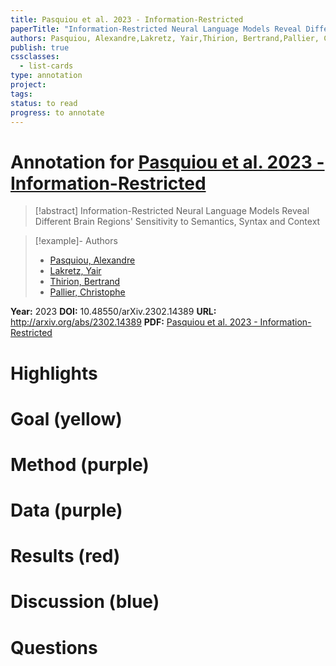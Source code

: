 ```yaml
---
title: Pasquiou et al. 2023 - Information-Restricted
paperTitle: "Information-Restricted Neural Language Models Reveal Different Brain Regions' Sensitivity to Semantics, Syntax and Context"
authors: Pasquiou, Alexandre,Lakretz, Yair,Thirion, Bertrand,Pallier, Christophe
publish: true
cssclasses:
  - list-cards
type: annotation
project:
tags:
status: to read
progress: to annotate
---
```

# Annotation for [Pasquiou et al. 2023 - Information-Restricted](Papers/References/Pasquiou%20et%20al.%202023%20-%20Information-Restricted)

> [!abstract] Information-Restricted Neural Language Models Reveal Different Brain Regions' Sensitivity to Semantics, Syntax and Context

> [!example]- Authors
> - [Pasquiou, Alexandre](Pasquiou%2C%20Alexandre)
> - [Lakretz, Yair](Lakretz%2C%20Yair)
> - [Thirion, Bertrand](Thirion%2C%20Bertrand)
> - [Pallier, Christophe](Pallier%2C%20Christophe)

**Year:** 2023
**DOI:** 10.48550/arXiv.2302.14389
**URL:** http://arxiv.org/abs/2302.14389
**PDF:** [Pasquiou et al. 2023 - Information-Restricted](Papers/PDFs/Pasquiou%20et%20al.%202023%20-%20Information-Restricted%20Neural%20Language%20Models%20Reveal%20Different%20Brain%20Regions'%20Sensitivity%20to%20Semantics%20Syntax%20and%20Context.pdf)

# Highlights


# Goal (yellow)


# Method (purple)


# Data (purple)


# Results (red)


# Discussion (blue)


# Questions

